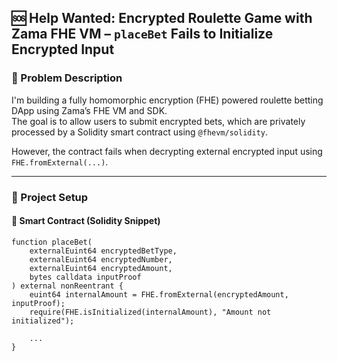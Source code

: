 ## 🆘 Help Wanted: Encrypted Roulette Game with Zama FHE VM – `placeBet` Fails to Initialize Encrypted Input

### 🧩 Problem Description

I'm building a fully homomorphic encryption (FHE) powered roulette betting DApp using Zama’s FHE VM and SDK.  
The goal is to allow users to submit encrypted bets, which are privately processed by a Solidity smart contract using `@fhevm/solidity`.

However, the contract fails when decrypting external encrypted input using `FHE.fromExternal(...)`.

---

### 🧪 Project Setup

#### 🔗 Smart Contract (Solidity Snippet)

```solidity
function placeBet(
    externalEuint64 encryptedBetType,
    externalEuint64 encryptedNumber,
    externalEuint64 encryptedAmount,
    bytes calldata inputProof
) external nonReentrant {
    euint64 internalAmount = FHE.fromExternal(encryptedAmount, inputProof);
    require(FHE.isInitialized(internalAmount), "Amount not initialized");

    ...
}
